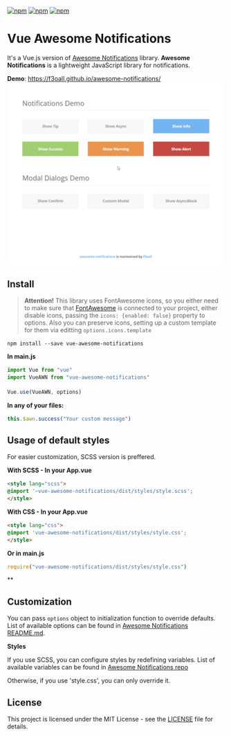 [![npm](https://img.shields.io/npm/v/vue-awesome-notifications.svg?style=for-the-badge)](https://www.npmjs.com/package/vue-awesome-notifications)
[![npm](https://img.shields.io/npm/dm/vue-awesome-notifications.svg?style=for-the-badge)](https://www.npmjs.com/package/vue-awesome-notifications)
[![npm](https://img.shields.io/npm/l/vue-awesome-notifications.svg?style=for-the-badge)](https://www.npmjs.com/package/vue-awesome-notifications)


# Vue Awesome Notifications

It's a Vue.js version of [Awesome Notifications](https://github.com/f3oall/awesome-notifications) library. **Awesome Notifications** is a lightweight JavaScript library for notifications.

**Demo**: https://f3oall.github.io/awesome-notifications/
![Demo GIF](demo1.gif)

## Install

> **Attention!** This library uses FontAwesome icons, so you either need to make sure that [FontAwesome](http://fontawesome.io/get-started/) is connected to your project, either disable icons, passing the `icons: {enabled: false}` property to options. Also you can preserve icons, setting up a custom template for them via editting `options.icons.template`

```
npm install --save vue-awesome-notifications
```

**In main.js**

```javascript
import Vue from "vue"
import VueAWN from "vue-awesome-notifications"

Vue.use(VueAWN, options)
```

**In any of your files:**

```javascript
this.$awn.success("Your custom message")
```

## Usage of default styles

For easier customization, SCSS version is preffered.

**With SCSS - In your App.vue**

```html
<style lang="scss">
@import '~vue-awesome-notifications/dist/styles/style.scss';
</style>
```

**With CSS - In your App.vue**

```html
<style lang="css">
@import 'vue-awesome-notifications/dist/styles/style.css';
</style>
```

**Or in main.js**

```javascript
require("vue-awesome-notifications/dist/styles/style.css")
```

\*\*

## Customization

You can pass `options` object to initialization function to override defaults. List of available options can be found in [Awesome Notifications README.md](https://github.com/f3oall/awesome-notifications).

**Styles**

If you use SCSS, you can configure styles by redefining variables. List of available variables can be found in [Awesome Notifications repo](https://github.com/f3oall/awesome-notifications/blob/master/src/styles/variables.scss)

Otherwise, if you use 'style.css', you can only override it.

## License

This project is licensed under the MIT License - see the [LICENSE](LICENSE) file for details.
